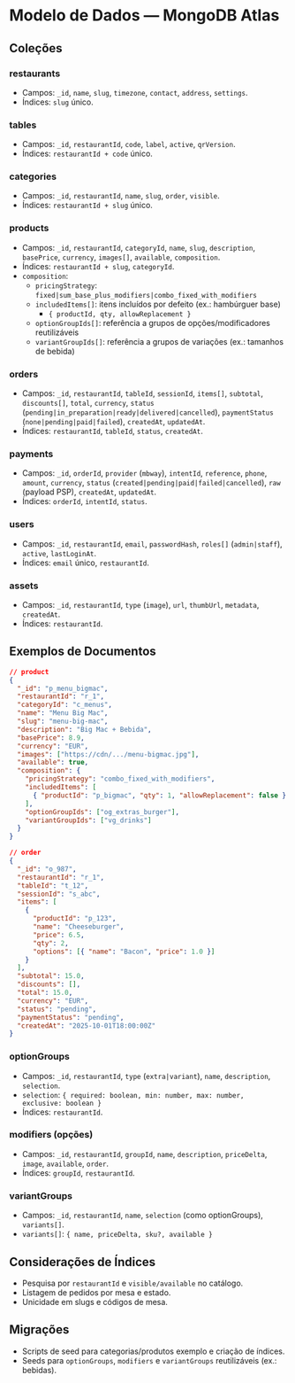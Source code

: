# Modelo de Dados — MongoDB Atlas

## Coleções

### restaurants
- Campos: `_id`, `name`, `slug`, `timezone`, `contact`, `address`, `settings`.
- Índices: `slug` único.

### tables
- Campos: `_id`, `restaurantId`, `code`, `label`, `active`, `qrVersion`.
- Índices: `restaurantId + code` único.

### categories
- Campos: `_id`, `restaurantId`, `name`, `slug`, `order`, `visible`.
- Índices: `restaurantId + slug` único.

### products
- Campos: `_id`, `restaurantId`, `categoryId`, `name`, `slug`, `description`, `basePrice`, `currency`, `images[]`, `available`, `composition`.
- Índices: `restaurantId + slug`, `categoryId`.
- `composition`:
  - `pricingStrategy`: `fixed|sum_base_plus_modifiers|combo_fixed_with_modifiers`
  - `includedItems[]`: itens incluídos por defeito (ex.: hambúrguer base)
    - `{ productId, qty, allowReplacement }`
  - `optionGroupIds[]`: referência a grupos de opções/modificadores reutilizáveis
  - `variantGroupIds[]`: referência a grupos de variações (ex.: tamanhos de bebida)

### orders
- Campos: `_id`, `restaurantId`, `tableId`, `sessionId`, `items[]`, `subtotal`, `discounts[]`, `total`, `currency`, `status` (`pending|in_preparation|ready|delivered|cancelled`), `paymentStatus` (`none|pending|paid|failed`), `createdAt`, `updatedAt`.
- Índices: `restaurantId`, `tableId`, `status`, `createdAt`.

### payments
- Campos: `_id`, `orderId`, `provider` (`mbway`), `intentId`, `reference`, `phone`, `amount`, `currency`, `status` (`created|pending|paid|failed|cancelled`), `raw` (payload PSP), `createdAt`, `updatedAt`.
- Índices: `orderId`, `intentId`, `status`.

### users
- Campos: `_id`, `restaurantId`, `email`, `passwordHash`, `roles[]` (`admin|staff`), `active`, `lastLoginAt`.
- Índices: `email` único, `restaurantId`.

### assets
- Campos: `_id`, `restaurantId`, `type` (`image`), `url`, `thumbUrl`, `metadata`, `createdAt`.
- Índices: `restaurantId`.

## Exemplos de Documentos

```json
// product
{
  "_id": "p_menu_bigmac",
  "restaurantId": "r_1",
  "categoryId": "c_menus",
  "name": "Menu Big Mac",
  "slug": "menu-big-mac",
  "description": "Big Mac + Bebida",
  "basePrice": 8.9,
  "currency": "EUR",
  "images": ["https://cdn/.../menu-bigmac.jpg"],
  "available": true,
  "composition": {
    "pricingStrategy": "combo_fixed_with_modifiers",
    "includedItems": [
      { "productId": "p_bigmac", "qty": 1, "allowReplacement": false }
    ],
    "optionGroupIds": ["og_extras_burger"],
    "variantGroupIds": ["vg_drinks"]
  }
}
```

```json
// order
{
  "_id": "o_987",
  "restaurantId": "r_1",
  "tableId": "t_12",
  "sessionId": "s_abc",
  "items": [
    {
      "productId": "p_123",
      "name": "Cheeseburger",
      "price": 6.5,
      "qty": 2,
      "options": [{ "name": "Bacon", "price": 1.0 }]
    }
  ],
  "subtotal": 15.0,
  "discounts": [],
  "total": 15.0,
  "currency": "EUR",
  "status": "pending",
  "paymentStatus": "pending",
  "createdAt": "2025-10-01T18:00:00Z"
}
```

### optionGroups
- Campos: `_id`, `restaurantId`, `type` (`extra|variant`), `name`, `description`, `selection`.
- `selection`: `{ required: boolean, min: number, max: number, exclusive: boolean }`
- Índices: `restaurantId`.

### modifiers (opções)
- Campos: `_id`, `restaurantId`, `groupId`, `name`, `description`, `priceDelta`, `image`, `available`, `order`.
- Índices: `groupId`, `restaurantId`.

### variantGroups
- Campos: `_id`, `restaurantId`, `name`, `selection` (como optionGroups), `variants[]`.
- `variants[]`: `{ name, priceDelta, sku?, available }`

## Considerações de Índices
- Pesquisa por `restaurantId` e `visible/available` no catálogo.
- Listagem de pedidos por mesa e estado.
- Unicidade em slugs e códigos de mesa.

## Migrações
- Scripts de seed para categorias/produtos exemplo e criação de índices.
 - Seeds para `optionGroups`, `modifiers` e `variantGroups` reutilizáveis (ex.: bebidas).